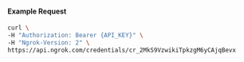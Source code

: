 
#### Example Request
```bash
curl \
-H "Authorization: Bearer {API_KEY}" \
-H "Ngrok-Version: 2" \
https://api.ngrok.com/credentials/cr_2MkS9VzwikiTpkzgM6yCAjqBevx
